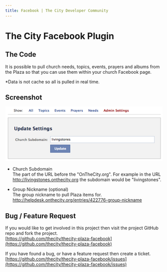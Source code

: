 ```yaml
---
title: Facebook | The City Developer Community
---
```


# The City Facebook Plugin


## The Code

It is possible to pull church needs, topics, events, prayers and albums from the Plaza so that you can use them within your church Facebook page.

*Data is not cache so all is pulled in real time.



## Screenshot

![Screenshot](/images/plaza-facebook/widget.png) 

* Church Subdomain  
The part of the URL before the "OnTheCity.org".  For example in the URL http://livingstones.onthecity.org the subdomain would be "livingstones".


* Group Nickname (optional)  
The group nickname to pull Plaza items for.  
http://helpdesk.onthecity.org/entries/422776-group-nickname


## Bug / Feature Request

If you would like to get involved in this project then visit the project GitHub repo and fork the project.  
[https://github.com/thecity/thecity-plaza-facebook](https://github.com/thecity/thecity-plaza-facebook) 


If you have found a bug, or have a feature request then create a ticket.  
[https://github.com/thecity/thecity-plaza-facebook/issues](https://github.com/thecity/thecity-plaza-facebook/issues)
